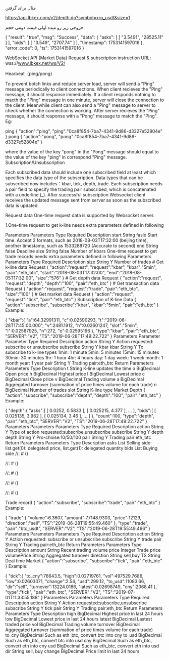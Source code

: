 مثال برای گرفتن 

https://api.lbkex.com/v2/depth.do?symbol=xrp_usdt&size=1

خروجی زیر رو میده اولی قیمت دومی حجم

{
    "result": "true",
    "msg": "Success",
    "data": {
        "asks": [
            [
                "3.5491",
                "28525.11"
            ]
        ],
        "bids": [
            [
                "3.549",
                "2707.74"
            ]
        ],
        "timestamp": 1753141597016
    },
    "error_code": 0,
    "ts": 1753141597016
}



WebSocket API (Market Data)
Request & subscription instruction
URL: wss://www.lbkex.net/ws/V2/

Hearbeat（ping/pong）

To prevent botch links and reduce server load, server will send a "Ping" message periodically to client connections. When client recieves the "Ping" message, it should response immediately. If a client responds nothing to macth the "Ping" message in one minute, server will close the connection to the client. Meanwhile client can also send a "Ping" message to server to check whether the connection is working. After server recieves the "Ping" message, it should response with a "Pong" message to match the "Ping". Eg:

 ping { "action":"ping", "ping":"0ca8f854-7ba7-4341-9d86-d3327e52804e" }
pong { "action":"pong", "pong":"0ca8f854-7ba7-4341-9d86-d3327e52804e" }


where the value of the key "pong" in the "Pong" message should equal to the value of the key "ping" in correspond "Ping" message.
Subscription/Unsubscription

Each subscribed data should include one subscribed field at least which specifies the data type of the subscription. Data types that can be subscribed now includes：kbar, tick, depth, trade. Each subscription needs a pair field to specify the trading pair subscribed, which is concatenated with a underline (_). After successful subscription Websocket client receives the updated message sent from server as soon as the subscribed data is updated.

Request data One-time request data is supported by Websocket server.

1.One-time request to get k-line needs extra parameters defined in following

Parameters	Parameters Type	Required	Description
start	String	fasle	Start time. Accept 2 formats, such as 2018-08-03T17:32:00 (beijing time), another timestamp, such as 1533288720 (Accurate to second)
end	String	false	Deadline
size	String	false	Number of kbars
One-time request to get trade records needs extra parameters defined in following
Parameters	Parameters Type	Required	Description
size	String	Y	Number of trades
     # Get k-line data Request
    {
        "action":"request",
        "request":"kbar",
        "kbar":"5min",
        "pair":"eth_btc",
        "start":"2018-08-03T17:32:00",
        "end":"2018-08-05T17:32:00",
        "size":"576"
    }
     # Get depth data Request
    {
        "action":"request",
        "request":"depth",
        "depth":"100",
        "pair":"eth_btc"
    }
     # Get transaction data Request
    {
        "action":"request",
        "request":"trade",
        "pair":"eth_btc",
        "size":"100"
    }
     # Get market data Request
    {
        "action":"request",
        "request":"tick",
        "pair":"eth_btc"
    }
Subscription of K-line Data
    {
        "action":"subscribe",
        "subscribe":"kbar",
        "kbar":"5min",
        "pair":"eth_btc"
    }
Example:

 {
        "kbar":{
            "a":64.32991311,
            "c":0.02590293,
            "t":"2019-06-28T17:45:00.000",
            "v":2481.1912,
            "h":0.02601247,
            "slot":"5min",
            "l":0.02587925,
            "n":272,
            "o":0.02595196
        },
        "type":"kbar",
        "pair":"eth_btc",
        "SERVER":"V2",
        "TS":"2019-06-28T17:49:22.722"
    }
Parameters
Parameter	Parameter Type	Required	Description
action	String	Y	Action requested: subscribe or unsubscribe
subscribe	String	Y	kbar
kbar	String	Y	To subscribe to k-line types
1min: 1 minute
5min: 5 minutes
15min: 15 minutes
30min: 30 minutes
1hr: 1 hour
4hr: 4 hours
day: 1 day
week: 1 week
month: 1 month
year: 1 year
pair	String	Y	Trading pair:eth_btc
Return
Parameters	Parameters Type	Description
t	String	K-line updates the time
o	BigDecimal	Open price
h	BigDecimal	Highest price
l	BigDecimal	Lowest price
c	BigDecimal	Close price
v	BigDecimal	Trading volume
a	BigDecimal	Aggregated turnover (summation of price times volume for each trade)
n	BigDecimal	Number of trades
slot	String	K-line type
Market Depth
    {
        "action":"subscribe",
        "subscribe":"depth",
        "depth":"100",
        "pair":"eth_btc"
    }
Example:

 {
         "depth":{
             "asks":[
                 [
                     0.0252,
                     0.5833
                 ],
                 [
                     0.025215,
                     4.377
                 ],
                 ...
             ],
             "bids":[
                 [
                     0.025135,
                     3.962
                 ],
                 [
                     0.025134,
                     3.46
                 ],
                 ...
             ]
         },
         "count":100,
         "type":"depth",
         "pair":"eth_btc",
         "SERVER":"V2",
         "TS":"2019-06-28T17:49:22.722"
     }
Parameters
Parameters	Parameters Type	Required	Description
action	String	Y	Type of action requested:subscribe,unsubscribe
subscribe	String	Y	depth
depth	String	Y	Pro-choise:10/50/100
pair	String	Y	Trading pair:eth_btc
Return
Parameters	Parameters Type	Description
asks	List	Selling side: list.get(0): delegated price, list.get(1): delegated quantity
bids	List	Buying side
//: # ()

//: # ()

//: # ()

//: # ()

//: # ()

Trade record
    {
        "action":"subscribe",
        "subscribe":"trade",
        "pair":"eth_btc"
    }
Example:

 {
         "trade":{
             "volume":6.3607,
             "amount":77148.9303,
             "price":12129,
             "direction":"sell",
             "TS":"2019-06-28T19:55:49.460"
         },
         "type":"trade",
         "pair":"btc_usdt",
         "SERVER":"V2",
         "TS":"2019-06-28T19:55:49.466"
     }
Parameters
Parameters	Parameters Type	Required	Description
action	String	Y	Action requested: subscribe or unsubscribe
subscribe	String	Y	trade
pair	String	Y	Trading pair:eth_btc
Return
Parameters	Parameters Type	Description
amount	String	Recent trading volume
price	Integer	Trade price
volumePrice	String	Aggregated turnover
direction	String	sell,buy
TS	String	Deal time
Market
    {
        "action":"subscribe",
        "subscribe":"tick",
        "pair":"eth_btc"
    }
Example:

 {
         "tick":{
             "to_cny":76643.5,
             "high":0.02719761,
             "vol":497529.7686,
             "low":0.02603071,
             "change":2.54,
             "usd":299.12,
             "to_usd":11083.66,
             "dir":"sell",
             "turnover":13224.0186,
             "latest":0.02698749,
             "cny":2068.41
         },
         "type":"tick",
         "pair":"eth_btc",
         "SERVER":"V2",
         "TS":"2019-07-01T11:33:55.188"
     }
Parameters
Parameters	Parameters Type	Required	Description
action	String	Y	Action requested:subscribe,unsubscribe
subscribe	String	Y	tick
pair	String	Y	Trading pair:eth_btc
Return
Parameters	Parameters Type	Description
high	BigDecimal	Highest price in last 24 hours
low	BigDecimal	Lowest price in last 24 hours
latest	BigDecimal	Lastest traded price
vol	BigDecimal	Trading volume
turnover	BigDecimal	Aggregated turnover (summation of price times volume for each trade)
to_cny	BigDecimal	Such as eth_btc, convert btc into cny
to_usd	BigDecimal	Such as eth_btc, convert btc into usd
cny	BigDecimal	Such as eth_btc, convert eth into cny
usd	BigDecimal	Such as eth_btc, convert eth into usd
dir	String	sell, buy
change	BigDecimal	Price limit in last 24 hours